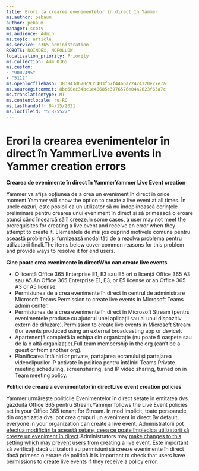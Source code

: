 ```yaml
---
title: Erori la crearea evenimentelor în direct în Yammer
ms.author: pebaum
author: pebaum
manager: scotv
ms.audience: Admin
ms.topic: article
ms.service: o365-administration
ROBOTS: NOINDEX, NOFOLLOW
localization_priority: Priority
ms.collection: Adm_O365
ms.custom:
- "9002495"
- "5112"
ms.openlocfilehash: 383943d670c935403fb7f4466a72474120e27e7a
ms.sourcegitcommit: 8bc60ec34bc1e40685e3976576e04a2623f63a7c
ms.translationtype: MT
ms.contentlocale: ro-RO
ms.lasthandoff: 04/15/2021
ms.locfileid: "51825527"
---
```

# <a name="live-events-in-yammer-creation-errors"></a><span data-ttu-id="e3b60-102">Erori la crearea evenimentelor în direct în Yammer</span><span class="sxs-lookup"><span data-stu-id="e3b60-102">Live events in Yammer creation errors</span></span>

<span data-ttu-id="e3b60-103">**Crearea de evenimente în direct în Yammer**</span><span class="sxs-lookup"><span data-stu-id="e3b60-103">**Yammer Live Event creation**</span></span>

<span data-ttu-id="e3b60-104">Yammer va afișa opțiunea de a crea un eveniment în direct în orice moment.</span><span class="sxs-lookup"><span data-stu-id="e3b60-104">Yammer will show the option to create a live event at all times.</span></span> <span data-ttu-id="e3b60-105">În unele cazuri, este posibil ca un utilizator să nu îndeplinească cerințele preliminare pentru crearea unui eveniment în direct și să primească o eroare atunci când încearcă să îl creeze.</span><span class="sxs-lookup"><span data-stu-id="e3b60-105">In some cases, a user may not meet the prerequisites for creating a live event and receive an error when they attempt to create it.</span></span> <span data-ttu-id="e3b60-106">Elementele de mai jos cuprind motivele comune pentru această problemă și furnizează modalități de a rezolva problema pentru utilizatorii finali.</span><span class="sxs-lookup"><span data-stu-id="e3b60-106">The items below cover common reasons for this problem and provide ways to resolve it for end users.</span></span>

<span data-ttu-id="e3b60-107">**Cine poate crea evenimente în direct**</span><span class="sxs-lookup"><span data-stu-id="e3b60-107">**Who can create live events**</span></span>
- <span data-ttu-id="e3b60-108">O licență Office 365 Enterprise E1, E3 sau E5 ori o licență Office 365 A3 sau A5.</span><span class="sxs-lookup"><span data-stu-id="e3b60-108">An Office 365 Enterprise E1, E3, or E5 license or an Office 365 A3 or A5 license.</span></span>
- <span data-ttu-id="e3b60-109">Permisiunea de a crea evenimente în direct în centrul de administrare Microsoft Teams.</span><span class="sxs-lookup"><span data-stu-id="e3b60-109">Permission to create live events in Microsoft Teams admin center.</span></span>
- <span data-ttu-id="e3b60-110">Permisiunea de a crea evenimente în direct în Microsoft Stream (pentru evenimentele produse cu ajutorul unei aplicații sau al unui dispozitiv extern de difuzare).</span><span class="sxs-lookup"><span data-stu-id="e3b60-110">Permission to create live events in Microsoft Stream (for events produced using an external broadcasting app or device).</span></span>
- <span data-ttu-id="e3b60-111">Apartenență completă la echipa din organizație (nu poate fi oaspete sau de la o altă organizație).</span><span class="sxs-lookup"><span data-stu-id="e3b60-111">Full team membership in the org (can’t be a guest or from another org).</span></span>
- <span data-ttu-id="e3b60-112">Planificarea întâlnirilor private, partajarea ecranului și partajarea videoclipurilor IP activate în politica pentru întâlniri Teams.</span><span class="sxs-lookup"><span data-stu-id="e3b60-112">Private meeting scheduling, screensharing, and IP video sharing, turned on in Team meeting policy.</span></span>

<span data-ttu-id="e3b60-113">**Politici de creare a evenimentelor în direct**</span><span class="sxs-lookup"><span data-stu-id="e3b60-113">**Live event creation policies**</span></span>

<span data-ttu-id="e3b60-114">Yammer urmărește politicile Evenimentelor în direct setate în entitatea dvs. găzduită Office 365 pentru Stream.</span><span class="sxs-lookup"><span data-stu-id="e3b60-114">Yammer follows the Live Event policies set in your Office 365 tenant for Stream.</span></span> <span data-ttu-id="e3b60-115">În mod implicit, toate persoanele din organizația dvs. pot crea grupuri un eveniment în direct.</span><span class="sxs-lookup"><span data-stu-id="e3b60-115">By default, everyone in your organization can create a live event.</span></span> <span data-ttu-id="e3b60-116">Administratorii pot [efectua modificări la această setare, ceea ce poate împiedica utilizatorii să creeze un eveniment în direct](https://docs.microsoft.com/stream/live-event-administration#enabling-and-restricting-users-to-creating).</span><span class="sxs-lookup"><span data-stu-id="e3b60-116">Administrators may [make changes to this setting which may prevent users from creating a live event](https://docs.microsoft.com/stream/live-event-administration#enabling-and-restricting-users-to-creating).</span></span> <span data-ttu-id="e3b60-117">Este important să verificați dacă utilizatorii au permisiuni să creeze evenimente în direct dacă primesc o eroare de politică.</span><span class="sxs-lookup"><span data-stu-id="e3b60-117">It is important to check that users have permissions to create live events if they receive a policy error.</span></span>
